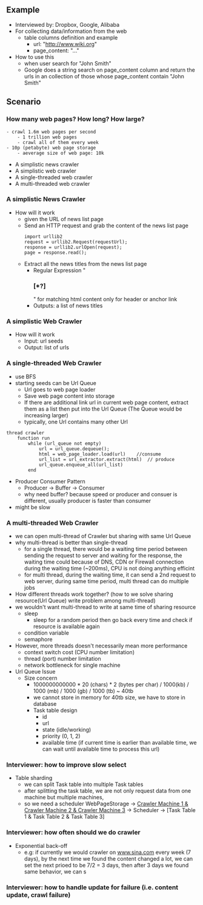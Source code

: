 ## Example
- Interviewed by: Dropbox, Google, Alibaba
- For collecting data/information from the web
	- table columns definition and example
		- url: "http://www.wiki.org"
		- page_content: "<!DOCTYPE html><html>...</html>"
- How to use this
	- when user search for "John Smith"
	- Google does a string search on page_content column and return the urls in an collection of those whose page_content contain "John Smith"

## Scenario
### How many web pages? How long? How large?
	- crawl 1.6m web pages per second
		- 1 trillion web pages
		- crawl all of them every week
	- 10p (petabyte) web page storage
		- aeverage size of web page: 10k
- A simplistic news crawler
- A simplistic web crawler
- A single-threaded web crawler
- A multi-threaded web crawler

### A simplistic News Crawler
- How will it work
	- given the URL of news list page
	- Send an HTTP request and grab the content of the news list page
		```
		import urllib2
		request = urllib2.Request(requestUrl);
		response = urllib2.urlOpen(request);
		page = response.read();
		```
	- Extract all the news titles from the news list page
		- Regular Expression "<h3> <a>[*?]</a></h3>" for matching html content only for header or anchor link
		- Outputs: a list of news titles 

### A simplistic Web Crawler
- How will it work
	- Input: url seeds
	- Output: list of urls

### A single-threaded Web Crawler
- use BFS
- starting seeds can be Url Queue
	- Url goes to web page loader
	- Save web page content into storage
	- If there are additional link url in current web page content, extract them as a list then put into the Url Queue (The Queue would be increasing larger)
	- typically, one Url contains many other Url
```
thread crawler
	function run
		while (url_queue not empty)
			url = url_queue.dequeue();
			html = web_page_loader.load(url)	//consume
			url_list = url_extractor.extract(html)	// produce
			url_queue.enqueue_all(url_list)
		end
```
- Producer Consumer Pattern
	- Producer -> Buffer -> Consumer
	- why need buffer? because speed or producer and consuer is different, usually producer is faster than consumer
- might be slow

### A multi-threaded Web Crawler
- we can open multi-thread of Crawler but sharing with same Url Queue
- why multi-thread is better than single-thread
	- for a single thread, there would be a waiting time period between sending the request to server and waiting for the response, the waiting time could because of DNS, CDN or Firewall connection during the waiting time (~200ms), CPU is not doing anything efficint
	- for multi thread, during the waiting time, it can send a 2nd request to web server, during same time period, multi thread can do multiple jobs
- How different threads work together? (how to we solve sharing resource(Url Queue) write problem among multi-thread)
- we wouldn't want multi-thread to write at same time of sharing resource
	- sleep
		- sleep for a random period then go back every time and check if resource is available again
	- condition variable
	- semaphore
- However, more threads doesn't necessarily mean more performance
	- context switch cost (CPU number limitation)
	- thread (port) number limitation
	- network bottleneck for single machine
- Url Queue Issue
	- Size concern
		- 1000000000000 * 20 (chars) * 2 (bytes per char)  / 1000(kb) / 1000 (mb) / 1000 (gb) / 1000 (tb) ~ 40tb
		- we cannot store in memory for 40tb size, we have to store in database
		- Task table design
			- id
			- url
			- state (idle/working)
			- priority (0, 1, 2)
			- available time (if current time is earlier than available time, we can wait until available time to process this url)

### Interviewer: how to improve slow select
- Table sharding
	- we can split Task table into multiple Task tables
	- after splitting the task table, we are not only request data from one machine but multiple machines,
	- so we need a scheduler 
WebPageStorage -> [Crawler Machine 1 & Crawler Machine 2 & Crawler Machine 3](Web) -> Scheduler -> [Task Table 1 & Task Table 2 & Task Table 3]
### Interviewer: how often should we do crawler
- Exponential back-off
	- e.g: if currently we would crawler on www.sina.com every week (7 days), by the next time we found the content changed a lot, we can set the next prioed to be 7/2 = 3 days, then after 3 days we found same behavior, we can s
### Interviewer: how to handle update for failure (i.e. content update, crawl failure)

<!--stackedit_data:
eyJoaXN0b3J5IjpbLTUwODY3NzM3MywtOTQ4OTI1NDUxLC0xMT
g1Njc1MzYwLDE5Mjc3NDY4NTIsMjI1ODI5NzY2LDg5MzY0Mjg4
MywxMTY1ODgwOTU2LDY0OTQ0NzM3MCw2NTMzMDEsMTQwMzU1OD
cyNSwtMTY4NjQ4MjE1LC0xNTY1ODY2ODE4XX0=
-->